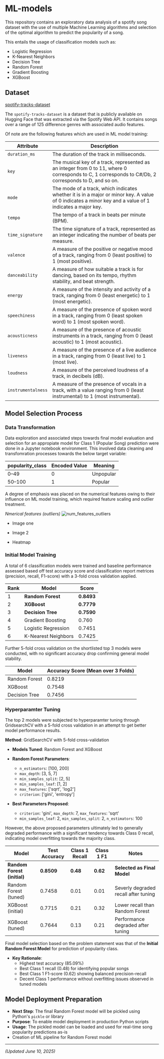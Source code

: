 # ML-models

This repository contains an exploratory data analysis of a spotify song dataset with the use of multiple Machine Learning algorithms and selection of the optimal algorithm to predict the popularity of a song. 

This entails the usage of classification models such as:

- Logistic Regression
- K-Nearest Neighbors
- Decision Tree 
- Random Forest
- Gradient Boosting
- XGBoost

## Dataset 

[spotify-tracks-dataset](https://huggingface.co/datasets/maharshipandya/spotify-tracks-dataset)

The `spotify-tracks-dataset` is a dataset that is publicly available on Hugging Face that was extracted via the Spotify Web API. It contains songs over a range of 125 difference genres with associated audio features. 

Of note are the following features which are used in ML model training:

| Attribute         | Description |
|------------------|-------------|
| `duration_ms`     | The duration of the track in milliseconds. |
| `key`             | The musical key of a track, represented as an integer from 0 to 11, where 0 corresponds to C, 1 corresponds to C#/Db, 2 corresponds to D, and so on. |
| `mode`            | The mode of a track, which indicates whether it is in a major or minor key. A value of 0 indicates a minor key and a value of 1 indicates a major key. |
| `tempo`           | The tempo of a track in beats per minute (BPM). |
| `time_signature`  | The time signature of a track, represented as an integer indicating the number of beats per measure. |
| `valence`         | A measure of the positive or negative mood of a track, ranging from 0 (least positive) to 1 (most positive). |
| `danceability`    | A measure of how suitable a track is for dancing, based on its tempo, rhythm stability, and beat strength. |
| `energy`          | A measure of the intensity and activity of a track, ranging from 0 (least energetic) to 1 (most energetic). |
| `speechiness`     | A measure of the presence of spoken word in a track, ranging from 0 (least spoken word) to 1 (most spoken word). |
| `acousticness`    | A measure of the presence of acoustic instruments in a track, ranging from 0 (least acoustic) to 1 (most acoustic). |
| `liveness`        | A measure of the presence of a live audience in a track, ranging from 0 (least live) to 1 (most live). |
| `loudness`        | A measure of the perceived loudness of a track, in decibels (dB). |
| `instrumentalness`| A measure of the presence of vocals in a track, with a value ranging from 0 (least instrumental) to 1 (most instrumental). |

## Model Selection Process

### Data Transformation

Data exploration and associated steps towards final model evaluation and selection for an appropiate model for Class 1 (Popular Song) prediction were done in a Jupyter notebook environment. This involved data cleaning and transfomration processes towards the below target variable:

| popularity_class       | Encoded Value | Meaning   |
| ---------------------- | ------------- | --------- |
| 0–49                   | 0             | Unpopular |
| 50–100                 | 1             | Popular   |

A degree of emphasis was placed on the numerical features owing to their influence on ML model training, which required feature scaling and outlier treatment. 

*Nmerical features (outliers)*
![num_features_outliers](https://github.com/user-attachments/assets/c199ba92-8ac6-4770-8777-a9e6bc9e88f3)

- Image one 

- Image 2 

- Heatmap 

### Initial Model Training 

A total of 6 classification models were trained and baseline performance assessed based off test accuracy score and classification report metrices (precision, recall, F1-score) with a 3-fold cross validation applied. 

| Rank | Model                | Score              |
|------|----------------------|--------------------|
| 1    | **Random Forest**        | **0.8493** |
| 2    | **XGBoost**              | **0.7779** |
| 3    | **Decision Tree**        | **0.7590** |
| 4    | Gradient Boosting        | 0.760      |
| 5    | Logistic Regression      | 0.7451     |
| 6    | K-Nearest Neighbors      | 0.7425     |

Further 5-fold cross validation on the shortlisted top 3 models were conducted, with no significant accuracy drop confirming general model stability. 

| Model                | Accuracy Score (Mean over 3 Folds) |
|----------------------|------------------------------------|
| Random Forest        | 0.8219                             |
| XGBoost              | 0.7548                             |
| Decision Tree        | 0.7456                             |

### Hyperparamter Tuning

The top 2 models were subjected to hyperparamter tuning through GridsearchCV with a 5-fold cross validation in an attempt to get better model performance results.

 **Method**: GridSearchCV with 5-fold cross-validation
- **Models Tuned**: Random Forest and XGBoost
- **Random Forest Parameters**:
  - `n_estimators`: [100, 200]
  - `max_depth`: [3, 5, 7] 
  - `min_samples_split`: [2, 5]
  - `min_samples_leaf`: [1, 2]
  - `max_features`: ['sqrt', 'log2']
  - `criterion`: ['gini', 'entropy']

- **Best Parameters Proposed**: 
  - `criterion`: 'gini', `max_depth`: 7, `max_features`: 'sqrt'
  - `min_samples_leaf`: 2, `min_samples_split`: 2, `n_estimators`: 100

However, the above proposed parameters ultimately led to generally degraded performance with a significant tendency towards Class 0 recall, indicating model overfitting towards the majority class.

| Model                        | Test Accuracy | Class 1 Recall | Class 1 F1 | Notes                              |
| ---------------------------- | ------------- | -------------- | ---------- | ---------------------------------- |
| **Random Forest (initial)**  | **0.8509**    | **0.48**       | **0.62**   | **Selected as Final Model**        |
| Random Forest (tuned)        | 0.7458        | 0.01           | 0.01       | Severly degraded recall after tuning|
| XGBoost (initial)            | 0.7715        | 0.21           | 0.32       | Lower recall than Random Forest    |
| XGBoost (tuned)              | 0.7644        | 0.13           | 0.21       | Performance degraded after tuning  |

Final model selection based on the problem statement was that of the **Initial Random Forest Model** for prediction of popularity class.

- **Key Rationale**:
  - Highest test accuracy (85.09%)
  - Best Class 1 recall (0.48) for identifying popular songs
  - Best Class 1 F1-score (0.62) showing balanced precision-recall
  - Decent Class 1 performance without overfitting issues observed in tuned models

## Model Deployment Preparation
- **Next Step**: The final Random Forest model will be pickled using Python's `pickle` or library
- **Purpose**: To enable model deployment in production Python scripts
- **Usage**: The pickled model can be loaded and used for real-time song popularity predictions as-is
- Creation of ML pipeline for Random Forest model 

---
*(Updated June 10, 2025)*

